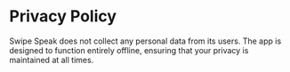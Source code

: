 # Privacy Policy

Swipe Speak does not collect any personal data from its users. The app is designed to function entirely offline, ensuring that your privacy is maintained at all times.
